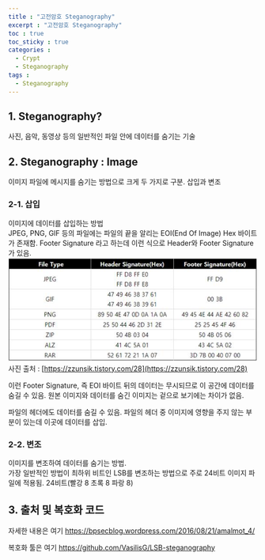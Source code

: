 ```yaml
---
title : "고전암호 Steganography"
excerpt : "고전암호 Steganography"
toc : true
toc_sticky : true
categories :
  - Crypt
  - Steganography
tags :
  - Steganography
---
```


## 1. Steganography?
사진, 음악, 동영상 등의 일반적인 파일 안에 데이터를 숨기는 기술

## 2. Steganography : Image
이미지 파일에 메시지를 숨기는 방법으로 크게 두 가지로 구분. 삽입과 변조

### 2-1. 삽입
이미지에 데이터를 삽입하는 방법  
JPEG, PNG, GIF 등의 파일에는 파일의 끝을 알리는 EOI(End Of Image) Hex 바이트가 존재함. Footer Signature 라고 하는데 이런 식으로 Header와 Footer Signature가 있음.    
<img src="/assets/images/File-header-footer.jpg">  
사진 출처 : [https://zzunsik.tistory.com/28](https://zzunsik.tistory.com/28)  

이런 Footer Signature, 즉 EOI 바이트 뒤의 데이터는 무시되므로 이 공간에 데이터를 숨길 수 있음. 원본 이미지와 데이터를 숨긴 이미지는 겉으로 보기에는 차이가 없음.  

파일의 헤더에도 데이터를 숨길 수 있음.  파일의 헤더 중 이미지에 영향을 주지 않는 부분이 있는데 이곳에 데이터를 삽입.  

### 2-2. 변조
이미지를 변조하여 데이터를 숨기는 방법.  
가장 일반적인 방법이 최하위 비트인 LSB를 변조하는 방법으로 주로 24비트 이미지 파일에 적용됨. 24비트(빨강 8 초록 8 파랑 8)  

## 3. 출처 및 복호화 코드
자세한 내용은 여기 <a href="https://bpsecblog.wordpress.com/2016/08/21/amalmot_4/" target="_blank">https://bpsecblog.wordpress.com/2016/08/21/amalmot_4/</a> 
  
복호화 툴은 여기 <a href="https://github.com/VasilisG/LSB-steganography" target="_blank">https://github.com/VasilisG/LSB-steganography</a> 
